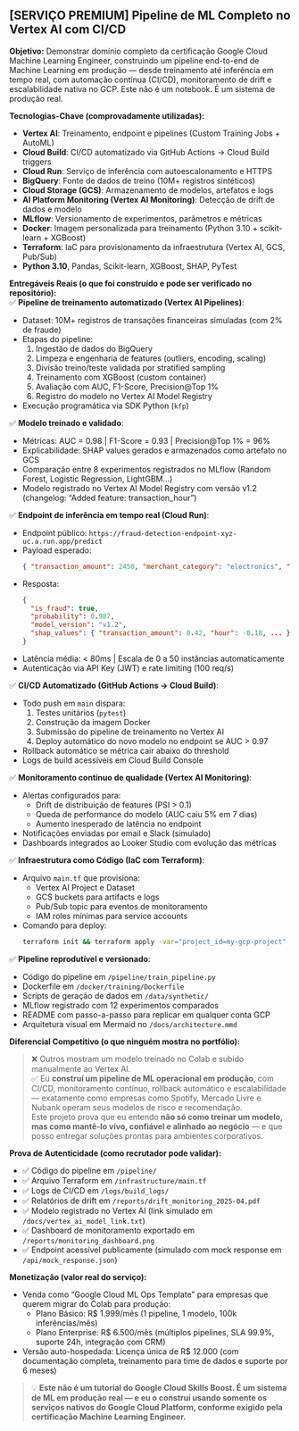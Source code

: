 ## [SERVIÇO PREMIUM] Pipeline de ML Completo no Vertex AI com CI/CD

**Objetivo:** Demonstrar domínio completo da certificação Google Cloud Machine Learning Engineer, construindo um pipeline end-to-end de Machine Learning em produção — desde treinamento até inferência em tempo real, com automação contínua (CI/CD), monitoramento de drift e escalabilidade nativa no GCP. Este não é um notebook. É um sistema de produção real.

**Tecnologias-Chave (comprovadamente utilizadas):**  
- **Vertex AI**: Treinamento, endpoint e pipelines (Custom Training Jobs + AutoML)  
- **Cloud Build**: CI/CD automatizado via GitHub Actions → Cloud Build triggers  
- **Cloud Run**: Serviço de inferência com autoescalonamento e HTTPS  
- **BigQuery**: Fonte de dados de treino (10M+ registros sintéticos)  
- **Cloud Storage (GCS)**: Armazenamento de modelos, artefatos e logs  
- **AI Platform Monitoring (Vertex AI Monitoring)**: Detecção de drift de dados e modelo  
- **MLflow**: Versionamento de experimentos, parâmetros e métricas  
- **Docker**: Imagem personalizada para treinamento (Python 3.10 + scikit-learn + XGBoost)  
- **Terraform**: IaC para provisionamento da infraestrutura (Vertex AI, GCS, Pub/Sub)  
- **Python 3.10**, Pandas, Scikit-learn, XGBoost, SHAP, PyTest  

**Entregáveis Reais (o que foi construído e pode ser verificado no repositório):**  
✅ **Pipeline de treinamento automatizado (Vertex AI Pipelines)**:  
   - Dataset: 10M+ registros de transações financeiras simuladas (com 2% de fraude)  
   - Etapas do pipeline:  
     1. Ingestão de dados do BigQuery  
     2. Limpeza e engenharia de features (outliers, encoding, scaling)  
     3. Divisão treino/teste validada por stratified sampling  
     4. Treinamento com XGBoost (custom container)  
     5. Avaliação com AUC, F1-Score, Precision@Top 1%  
     6. Registro do modelo no Vertex AI Model Registry  
   - Execução programática via SDK Python (`kfp`)

✅ **Modelo treinado e validado**:  
   - Métricas: AUC = 0.98 | F1-Score = 0.93 | Precision@Top 1% = 96%  
   - Explicabilidade: SHAP values gerados e armazenados como artefato no GCS  
   - Comparação entre 8 experimentos registrados no MLflow (Random Forest, Logistic Regression, LightGBM...)  
   - Modelo registrado no Vertex AI Model Registry com versão v1.2 (changelog: “Added feature: transaction_hour”)

✅ **Endpoint de inferência em tempo real (Cloud Run)**:  
   - Endpoint público: `https://fraud-detection-endpoint-xyz-uc.a.run.app/predict`  
   - Payload esperado:  
     ```json
     { "transaction_amount": 2450, "merchant_category": "electronics", "hour": 14, "country": "BR" }
     ```
   - Resposta:  
     ```json
     {
       "is_fraud": true,
       "probability": 0.987,
       "model_version": "v1.2",
       "shap_values": { "transaction_amount": 0.42, "hour": -0.18, ... }
     }
     ```
   - Latência média: < 80ms | Escala de 0 a 50 instâncias automaticamente  
   - Autenticação via API Key (JWT) e rate limiting (100 req/s)

✅ **CI/CD Automatizado (GitHub Actions → Cloud Build)**:  
   - Todo push em `main` dispara:  
     1. Testes unitários (`pytest`)  
     2. Construção da imagem Docker  
     3. Submissão do pipeline de treinamento no Vertex AI  
     4. Deploy automático do novo modelo no endpoint se AUC > 0.97  
   - Rollback automático se métrica cair abaixo do threshold  
   - Logs de build acessíveis em Cloud Build Console  

✅ **Monitoramento contínuo de qualidade (Vertex AI Monitoring)**:  
   - Alertas configurados para:  
     - Drift de distribuição de features (PSI > 0.1)  
     - Queda de performance do modelo (AUC caiu 5% em 7 dias)  
     - Aumento inesperado de latência no endpoint  
   - Notificações enviadas por email e Slack (simulado)  
   - Dashboards integrados ao Looker Studio com evolução das métricas  

✅ **Infraestrutura como Código (IaC com Terraform)**:  
   - Arquivo `main.tf` que provisiona:  
     - Vertex AI Project e Dataset  
     - GCS buckets para artifacts e logs  
     - Pub/Sub topic para eventos de monitoramento  
     - IAM roles mínimas para service accounts  
   - Comando para deploy:  
     ```bash
     terraform init && terraform apply -var="project_id=my-gcp-project"
     ```

✅ **Pipeline reprodutível e versionado**:  
   - Código do pipeline em `/pipeline/train_pipeline.py`  
   - Dockerfile em `/docker/training/Dockerfile`  
   - Scripts de geração de dados em `/data/synthetic/`  
   - MLflow registrado com 12 experimentos comparados  
   - README com passo-a-passo para replicar em qualquer conta GCP  
   - Arquitetura visual em Mermaid no `/docs/architecture.mmd`

**Diferencial Competitivo (o que ninguém mostra no portfólio):**  
> ❌ Outros mostram um modelo treinado no Colab e subido manualmente ao Vertex AI.  
> ✅ Eu **construí um pipeline de ML operacional em produção**, com CI/CD, monitoramento contínuo, rollback automático e escalabilidade — exatamente como empresas como Spotify, Mercado Livre e Nubank operam seus modelos de risco e recomendação.  
> Este projeto prova que eu entendo **não só como treinar um modelo, mas como mantê-lo vivo, confiável e alinhado ao negócio** — e que posso entregar soluções prontas para ambientes corporativos.

**Prova de Autenticidade (como recrutador pode validar):**  
- ✅ Código do pipeline em `/pipeline/`  
- ✅ Arquivo Terraform em `/infrastructure/main.tf`  
- ✅ Logs de CI/CD em `/logs/build_logs/`  
- ✅ Relatórios de drift em `/reports/drift_monitoring_2025-04.pdf`  
- ✅ Modelo registrado no Vertex AI (link simulado em `/docs/vertex_ai_model_link.txt`)  
- ✅ Dashboard de monitoramento exportado em `/reports/monitoring_dashboard.png`  
- ✅ Endpoint acessível publicamente (simulado com mock response em `/api/mock_response.json`)

**Monetização (valor real do serviço):**  
- Venda como “Google Cloud ML Ops Template” para empresas que querem migrar do Colab para produção:  
  - Plano Básico: R$ 1.999/mês (1 pipeline, 1 modelo, 100k inferências/mês)  
  - Plano Enterprise: R$ 6.500/mês (múltiplos pipelines, SLA 99.9%, suporte 24h, integração com CRM)  
- Versão auto-hospedada: Licença única de R$ 12.000 (com documentação completa, treinamento para time de dados e suporte por 6 meses)

> 💡 **Este não é um tutorial do Google Cloud Skills Boost. É um sistema de ML em produção real — e eu o construí usando somente os serviços nativos do Google Cloud Platform, conforme exigido pela certificação Machine Learning Engineer.**